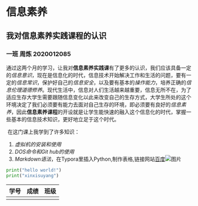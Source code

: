 # 信息素养
## 我对信息素养实践课程的认识

### 一班 周炼 2020012085

​	    通过这两个月的学习，让我对**信息素养实践课**有了更多的认识，我们应该具备一定的*信息意识*，现在是信息化的时代，信息技术开始解决工作和生活的问题，要有一定的*信息常识*，保护好自己的*信息安全*，以及要有基本的*操作能力*，培养正确的*信息伦理道德修养*。现代生活中，信息对人们生活越来越重要，信息无所不在，为了适应生存大学生需要跟随信息变化以此来改变自己的生存方式，大学生所处的这个环境决定了我们必须要有能力去面对自己生存的环境，即必须要有良好的*信息素养*，因此**信息素养课程**的开设就是让学生能快速的融入这个信息化的时代，掌握一些基本的信息技术知识，更好地立足于这个时代。

​	在这门课上我学到了许多知识：

1. *虚拟机的安装和使用*
2. *DOS命令和Git hub的使用*
3. *Markdown语法*，在Typora里插入Python,制作表格,链接网站[百度](http://www.baidu.com)![图片](https://www.baidu.com/img/flexible/logo/pc/result.png)

```python
print("hello world!")
print("xinxisuyang")
```

| 学号 | 成绩 | 班级 |
| ---- | ---- | ---- |
|      |      |      |

